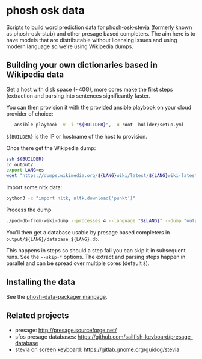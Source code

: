 # phosh osk data

Scripts to build word prediction data for [phosh-osk-stevia][] (formerly
known as phosh-osk-stub) and other presage based completers. The aim here is to
have models that are distributable without licensing issues and using modern
language so we're using Wikipedia dumps.

## Building your own dictionaries based in Wikipedia data

Get a host with disk space (~40G), more cores make the first steps
(extraction and parsing into sentences significantly faster.

You can then provision it with the provided ansible playbook on your
cloud provider of choice:

```sh
   ansible-playbook -v -i "${BUILDER}", -u root  builder/setup.yml
```

`${BUILDER}` is the IP or hostname of the host to provision.

Once there get the Wikipedia dump:

```sh
ssh ${BUILDER}
cd output/
export LANG=es
wget "https://dumps.wikimedia.org/${LANG}wiki/latest/${LANG}wiki-latest-pages-articles.xml.bz2"
```

Import some nltk data:

```sh
python3 -c "import nltk; nltk.download('punkt')"
```

Process the dump

```sh
./pod-db-from-wiki-dump --processes 4 --language "${LANG}" --dump "output/${LANG}wiki-latest-pages-articles.xml.bz2" --output  "output/${LANG}"
```

You'll then get a database usable by presage based completers in `output/${LANG}/database_${LANG}.db`.

This happens in steps so should a step fail you can skip it in subsequent runs.
See the `--skip-*` options. The extract and parsing steps happen in parallel
and can be spread over multiple cores (default `8`).

## Installing the data

See the [phosh-data-packager manpage](doc/phosh-osk-data-packager.rst).

## Related projects

- presage: <http://presage.sourceforge.net/>
- sfos presage databases: <https://github.com/sailfish-keyboard/presage-database>
- stevia on screen keyboard: <https://gitlab.gnome.org/guidog/stevia>

[phosh-osk-stevia]: https://gitlab.gnome.org/guidog/stevia
